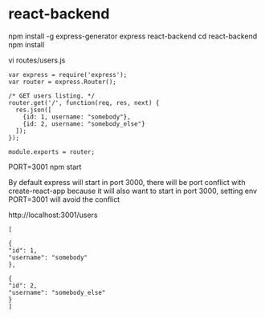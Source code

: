 # react-backend
npm install -g express-generator
express react-backend
cd react-backend
npm install

vi routes/users.js
```
var express = require('express');
var router = express.Router();

/* GET users listing. */
router.get('/', function(req, res, next) {
  res.json([
    {id: 1, username: "somebody"},
    {id: 2, username: "somebody_else"}
  ]);
});

module.exports = router;
```
PORT=3001 npm start

By default express will start in port 3000, there will be port conflict with create-react-app because it will also want to start in port 3000, setting env PORT=3001 will avoid the conflict

http://localhost:3001/users
```
[

{
"id": 1,
"username": "somebody"
},

{
"id": 2,
"username": "somebody_else"
}
]
```
